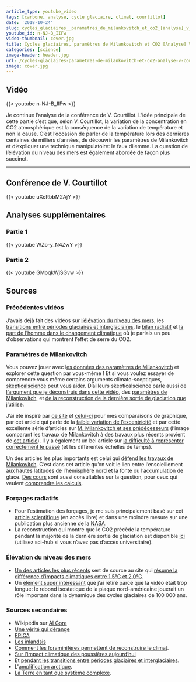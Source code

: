 ```yaml
---
article_type: youtube_video
tags: [carbone, analyse, cycle glaciaire, climat, courtillot]
date: '2018-10-24'
slug: cycles_glaciaires__parametres_de_milankovitch_et_co2_[analyse]_v_courtillot_part_3
youtube_id: n-NJ-B_IIFw
video-thumbnail: cover.jpg
title: Cycles glaciaires, paramètres de Milankovitch et CO2 [Analyse] V. Courtillot Part. 3
categories: [science]
image-header: header.jpg
url: /cycles-glaciaires-parametres-de-milankovitch-et-co2-analyse-v-courtillot-part-3
image: cover.jpg
---
```


## Vidéo

{{< youtube n-NJ-B_IIFw >}}

Je continue l’analyse de la conférence de V. Courtillot. L’idée
principale de cette partie c’est que, selon V. Courtillot, la variation
de la concentration en CO2 atmosphérique est la conséquence de la
variation de température et non la cause. C’est l’occasion de parler de
la température lors des dernières centaines de milliers d’années, de
découvrir les paramètres de Milankovitch et d’expliquer une technique
manipulatoire: le faux dilemme. La question de l’élévation du niveau des
mers est également abordée de façon plus succinct.


<hr>

## Conférence de V. Courtillot

{{< youtube uXeRbbM2AjY >}}

## Analyses supplémentaires

### Partie 1

{{< youtube WZb-y_N4ZwY >}}

### Partie 2

{{< youtube GMoqkWjSGvw >}}

## Sources

### Précédentes vidéos

J’avais déjà fait des vidéos sur [l’élévation du niveau des mers](https://www.youtube.com/watch?v=yvtH89KvqbM), les [transitions entre périodes glaciaires et interglaciaires](https://www.youtube.com/watch?v=Jvh1YzJ5bTk), le [bilan radiatif](https://www.youtube.com/watch?v=By0iFhyvhqM) et [la part de l’homme dans le changement climatique](https://www.youtube.com/watch?v=zWRnLjPPTA8) où je parlais un peu d’observations qui montrent l’effet de serre du CO2.

### Paramètres de Milankovitch

Vous pouvez jouer avec l[es données des paramètres de Milankovitch](http://biocycle.atmos.colostate.edu/shiny/Milankovitch/) et explorer cette question par vous-même ! Et si vous voulez essayer de comprendre vous même certains arguments climato-sceptiques, [skepticalscience](https://skepticalscience.com/argument.php) peut vous aider. D’ailleurs skepticalscience parle aussi de [l’argument que je déconstruis dans cette vidéo](https://skepticalscience.com/co2-lags-temperature.htm), des [paramètres de Milankovitch](https://skepticalscience.com/Milankovitch.html), et [de la reconstruction de la dernière sortie de glaciation que j’utilise](https://skepticalscience.com/skakun-co2-temp-lag.html).

J’ai été inspiré par [ce site](http://www.climatedata.info/forcing/milankovitch-cycles/) et [celui-ci](https://tallbloke.wordpress.com/2011/06/16/roy-martin-milankovitch-cycles-and-ice-age-timings/) pour mes comparaisons de graphique, par cet article qui parle de la [faible variation de l’excentricité](https://medium.com/@pathackett/the-milankovitch-cycles-and-climate-change-today-7b424ba74113) et par cette excellente série d’articles sur [M. Milankovitch et ses prédécesseurs](https://www.rosecityastronomers.net/newsletter-content/2017/4/1/imprints-milankovich-orbital-cycles-and-earths-ice-ages) (l’image comparant les travaux de Milankovitch à des travaux plus récents provient de [cet article](http://sci-hub.tw/10.1130/B30934.1)). Il y a également un bel article sur [la difficulté à représenter correctement le passé](http://www.realclimate.org/index.php/archives/2014/03/can-we-make-better-graphs-of-global-temperature-history/) (et les différentes échelles de temps).

Un des articles les plus importants est celui qui [défend les travaux de Milankovitch](https://agupubs.onlinelibrary.wiley.com/doi/full/10.1029/2006GL027817). C’est dans cet article qu’on voit le lien entre l’ensoleillement aux hautes latitudes de l’hémisphère nord et la fonte ou l’accumulation de glace. [Des cours](http://www.math.ucr.edu/home/baez/week302.html) sont aussi consultables sur la question, pour ceux qui veulent [comprendre les calculs](http://www.math.ucr.edu/home/baez/week319.html).

### Forçages radiatifs

- Pour l’estimation des forçages, je me suis principalement basé sur cet [article scientifique](http://advances.sciencemag.org/content/2/11/e1501923.full) (en accès libre) et dans une moindre mesure sur une publication plus ancienne de la [NASA](https://pubs.giss.nasa.gov/docs/2008/2008_Hansen_ha00410c.pdf).
- La reconstruction qui montre que le CO2 précède la température pendant la majorité de la dernière sortie de glaciation est disponible [ici](https://www.nature.com/articles/nature10915) (utilisez sci-hub si vous n’avez pas d’accès universitaire).

### Élévation du niveau des mers

- [Un des articles les plus récents](http://iopscience.iop.org/article/10.1088/1748-9326/aaac87/meta) sert de source au site qui [résume la différence d’impacts climatiques entre 1.5°C et 2.0°C](https://interactive.carbonbrief.org/impacts-climate-change-one-point-five-degrees-two-degrees/?utm_source=web&utm_campaign=Redirect).
- Un [élément super intéressant](http://sci-hub.tw/https://www.nature.com/articles/nature12374) que j’ai retiré parce que la vidéo était trop longue: le rebond isostatique de la plaque nord-américaine jouerait un rôle important dans la dynamique des cycles glaciaires de 100 000 ans.

### Sources secondaires

- Wikipédia sur [Al Gore](https://fr.wikipedia.org/wiki/Al_Gore)
- [Une vérité qui dérange](https://fr.wikipedia.org/wiki/Une_v%C3%A9rit%C3%A9_qui_d%C3%A9range)
- [EPICA](https://fr.wikipedia.org/wiki/Projet_EPICA)
- [Les inlandsis](https://fr.wikipedia.org/wiki/Inlandsis)
- [Comment les foraminifères permettent de reconstruire le climat](https://www.wiley.com/legacy/wileychi/stjohn/supp/c06_instructor.pdf).
- [Sur l’impact climatique des poussières aujourd’hui](https://www.nature.com/articles/s41467-017-02620-y) 
- Et [pendant les transitions entre périodes glaciaires et interglaciaires](http://www.pnas.org/content/early/2018/02/06/1708174115).
- L'[amplification arctique](https://earthobservatory.nasa.gov/images/81214/arctic-amplification).
- [La Terre en tant que système complexe](https://www.nature.com/articles/s41598-018-23377-4).

